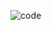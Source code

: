 ![code](https://user-images.githubusercontent.com/10160787/105382052-bb89a100-5c20-11eb-92f5-750414e781c7.png)
